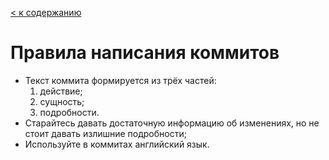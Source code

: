 [< к содержанию](./readme.md)

# Правила написания коммитов

* Текст коммита формируется из трёх частей:
    1. действие;
    2. сущность;
    3. подробности.
* Старайтесь давать достаточную информацию об изменениях, но не стоит давать излишние подробности;
* Используйте в коммитах английский язык.
